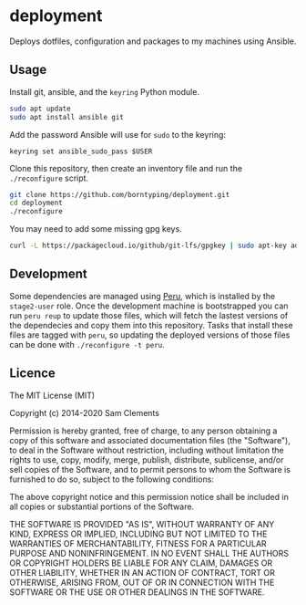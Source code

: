deployment
==========

Deploys dotfiles, configuration and packages to my machines using Ansible.

Usage
-----

Install git, ansible, and the `keyring` Python module.

```bash
sudo apt update
sudo apt install ansible git
```

Add the password Ansible will use for `sudo` to the keyring:

```
keyring set ansible_sudo_pass $USER
```

Clone this repository, then create an inventory file and run the
`./reconfigure` script.

```bash
git clone https://github.com/borntyping/deployment.git
cd deployment
./reconfigure
```

You may need to add some missing gpg keys.

```bash
curl -L https://packagecloud.io/github/git-lfs/gpgkey | sudo apt-key add -
```

Development
-----------

Some dependencies are managed using [Peru], which is installed by the
`stage2-user` role. Once the development machine is bootstrapped you can run
`peru reup` to update those files, which will fetch the lastest versions of the
dependecies and copy them into this repository. Tasks that install these files
are tagged with `peru`, so updating the deployed versions of those files can be
done with `./reconfigure -t peru`.

Licence
-------

The MIT License (MIT)

Copyright (c) 2014-2020 Sam Clements

Permission is hereby granted, free of charge, to any person obtaining a copy
of this software and associated documentation files (the "Software"), to deal
in the Software without restriction, including without limitation the rights
to use, copy, modify, merge, publish, distribute, sublicense, and/or sell
copies of the Software, and to permit persons to whom the Software is
furnished to do so, subject to the following conditions:

The above copyright notice and this permission notice shall be included in
all copies or substantial portions of the Software.

THE SOFTWARE IS PROVIDED "AS IS", WITHOUT WARRANTY OF ANY KIND, EXPRESS OR
IMPLIED, INCLUDING BUT NOT LIMITED TO THE WARRANTIES OF MERCHANTABILITY,
FITNESS FOR A PARTICULAR PURPOSE AND NONINFRINGEMENT. IN NO EVENT SHALL THE
AUTHORS OR COPYRIGHT HOLDERS BE LIABLE FOR ANY CLAIM, DAMAGES OR OTHER
LIABILITY, WHETHER IN AN ACTION OF CONTRACT, TORT OR OTHERWISE, ARISING FROM,
OUT OF OR IN CONNECTION WITH THE SOFTWARE OR THE USE OR OTHER DEALINGS IN
THE SOFTWARE.

[Peru]: https://github.com/buildinspace/peru
